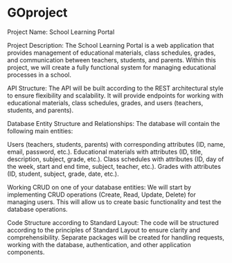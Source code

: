 # GOproject
Project Name: School Learning Portal

Project Description:
The School Learning Portal is a web application that provides management of educational materials, class schedules, grades, and communication between teachers, students, and parents. Within this project, we will create a fully functional system for managing educational processes in a school.

API Structure:
The API will be built according to the REST architectural style to ensure flexibility and scalability. It will provide endpoints for working with educational materials, class schedules, grades, and users (teachers, students, and parents).

Database Entity Structure and Relationships:
The database will contain the following main entities:

Users (teachers, students, parents) with corresponding attributes (ID, name, email, password, etc.).
Educational materials with attributes (ID, title, description, subject, grade, etc.).
Class schedules with attributes (ID, day of the week, start and end time, subject, teacher, etc.).
Grades with attributes (ID, student, subject, grade, date, etc.).

Working CRUD on one of your database entities:
We will start by implementing CRUD operations (Create, Read, Update, Delete) for managing users. This will allow us to create basic functionality and test the database operations.

Code Structure according to Standard Layout:
The code will be structured according to the principles of Standard Layout to ensure clarity and comprehensibility. Separate packages will be created for handling requests, working with the database, authentication, and other application components.
